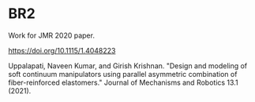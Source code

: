 # BR2
Work for JMR 2020 paper.

https://doi.org/10.1115/1.4048223

Uppalapati, Naveen Kumar, and Girish Krishnan. "Design and modeling of soft continuum manipulators using parallel asymmetric combination of fiber-reinforced elastomers." Journal of Mechanisms and Robotics 13.1 (2021).

